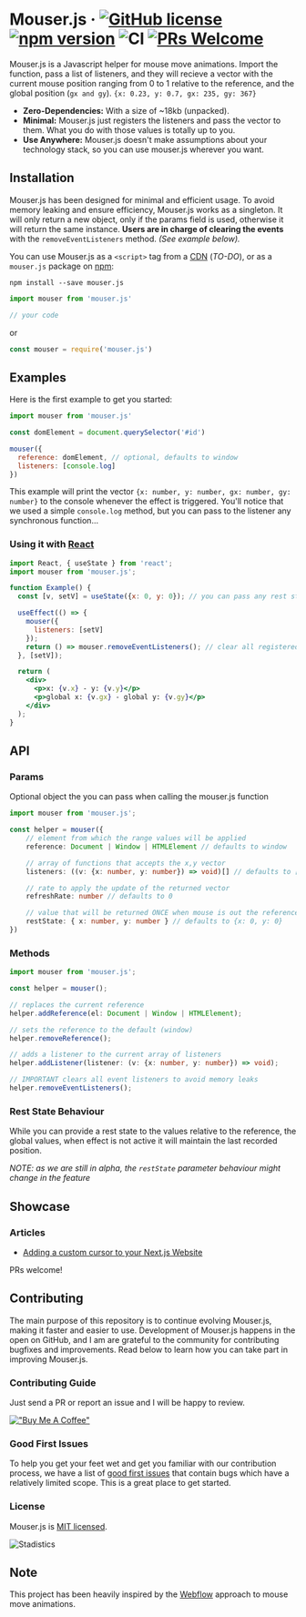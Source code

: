# Mouser.js &middot; [![GitHub license](https://img.shields.io/badge/license-MIT-blue.svg)](https://github.com/luisorbaiceta/mouser.js/LICENSE) [![npm version](https://img.shields.io/npm/v/mouser.js.svg?style=flat)](https://www.npmjs.com/package/mouser.js) ![CI](https://github.com/luisorbaiceta/mouser.js/actions/workflows/ci.yml/badge.svg?branch=main) [![PRs Welcome](https://img.shields.io/badge/PRs-welcome-brightgreen.svg)](https://github.com/luisorbaiceta/mouser.js/pulls)

Mouser.js is a Javascript helper for mouse move animations. Import the function, pass a list of listeners, and they will
recieve a vector with the current mouse position ranging from 0 to 1 relative to the reference, and the global position (`gx and gy`). `{x: 0.23, y: 0.7, gx: 235, gy: 367}`

* **Zero-Dependencies:** With a size of ~18kb (unpacked).
* **Minimal:** Mouser.js just registers the listeners and pass the vector to them. What you do with those values is
totally up to you.
* **Use Anywhere:** Mouser.js doesn't make assumptions about your technology stack, so you can use mouser.js wherever  you want.

## **Installation**
Mouser.js has been designed for minimal and efficient usage. To avoid memory leaking and ensure efficiency, Mouser.js works as a singleton. It will only return a new object, only if the params field is used, otherwise it will return the same instance. **Users are in charge of clearing the events** with the `removeEventListeners` method. *(See example below).*

You can use Mouser.js as a `<script>` tag from a [CDN]() (*TO-DO*), or as a `mouser.js` package on [npm](https://www.npmjs.com/package/mouser.js):

```
npm install --save mouser.js
```

```js
import mouser from 'mouser.js'

// your code
```

or

```js
const mouser = require('mouser.js')
```

## **Examples**

Here is the first example to get you started:

```js
import mouser from 'mouser.js'

const domElement = document.querySelector('#id')

mouser({
  reference: domElement, // optional, defaults to window
  listeners: [console.log]
})
```

This example will print the vector `{x: number, y: number, gx: number, gy: number}` to the console whenever the effect is triggered. You'll notice that we used a simple `console.log` method, but you can pass to the listener any synchronous function...

### Using it with [React](https://reactjs.org/)

```jsx
import React, { useState } from 'react';
import mouser from 'mouser.js';

function Example() {
  const [v, setV] = useState({x: 0, y: 0}); // you can pass any rest state

  useEffect(() => {
    mouser({
      listeners: [setV]
    });
    return () => mouser.removeEventListeners(); // clear all registered events
  }, [setV]);

  return (
    <div>
      <p>x: {v.x} - y: {v.y}</p>
      <p>global x: {v.gx} - global y: {v.gy}</p>
    </div>
  );
}
```

## **API**

### **Params**
Optional object the you can pass when calling the mouser.js function

```ts
import mouser from 'mouser.js';

const helper = mouser({
    // element from which the range values will be applied
    reference: Document | Window | HTMLElement // defaults to window

    // array of functions that accepts the x,y vector
    listeners: ((v: {x: number, y: number}) => void)[] // defaults to []

    // rate to apply the update of the returned vector
    refreshRate: number // defaults to 0

    // value that will be returned ONCE when mouse is out the reference
    restState: { x: number, y: number } // defaults to {x: 0, y: 0}
})
```

### **Methods**

```ts
import mouser from 'mouser.js';

const helper = mouser();

// replaces the current reference
helper.addReference(el: Document | Window | HTMLElement);

// sets the reference to the default (window)
helper.removeReference();

// adds a listener to the current array of listeners
helper.addListener(listener: (v: {x: number, y: number}) => void);

// IMPORTANT clears all event listeners to avoid memory leaks
helper.removeEventListeners();
```
### **Rest State Behaviour**

While you can provide a rest state to the values relative to the reference, the global values, when effect is not active
it will maintain the last recorded position.

*NOTE: as we are still in alpha, the `restState` parameter behaviour might change in the feature*


## **Showcase**

### Articles

- [Adding a custom cursor to your Next.js Website](https://medium.com/@luisorbaiceta/adding-a-custom-cursor-to-your-next-js-website-59b9f3d6eea8)

PRs welcome!

## **Contributing**

The main purpose of this repository is to continue evolving Mouser.js, making it faster and easier to use. Development of Mouser.js happens in the open on GitHub, and I am are grateful to the community for contributing bugfixes and improvements. Read below to learn how you can take part in improving Mouser.js.

### Contributing Guide

Just send a PR or report an issue and I will be happy to review.

[!["Buy Me A Coffee"](https://www.buymeacoffee.com/assets/img/custom_images/orange_img.png)](https://www.buymeacoffee.com/luisorbaiceta)

### Good First Issues

To help you get your feet wet and get you familiar with our contribution process, we have a list of [good first issues](https://github.com/luisorbaiceta/mouser.js/labels/good%20first%20issue) that contain bugs which have a relatively limited scope. This is a great place to get started.

### License

Mouser.js is [MIT licensed](./LICENSE).

![Stadistics](https://repobeats.axiom.co/api/embed/af3b64bcf77d1cd1bac9a8b2856d6b0e1f55e9c9.svg "Repobeats analytics image")

## **Note**

This project has been heavily inspired by the [Webflow](https://webflow.com/) approach to mouse move animations.
